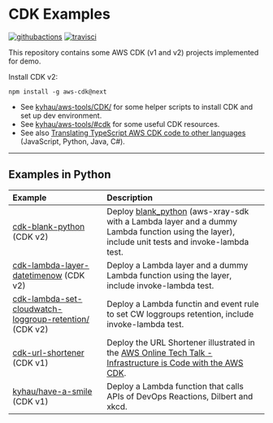 # CDK Examples

[![githubactions](https://github.com/kyhau/cdk-examples/workflows/Build-Test/badge.svg)](https://github.com/kyhau/cdk-examples/actions)
[![travisci](https://travis-ci.org/kyhau/cdk-examples.svg?branch=master)](https://travis-ci.org/kyhau/cdk-examples)

This repository contains some AWS CDK (v1 and v2) projects implemented for demo.

Install CDK v2:
```
npm install -g aws-cdk@next
```

- See [kyhau/aws-tools/CDK/](https://github.com/kyhau/aws-tools/tree/master/CDK) for some helper scripts to install CDK and set up dev environment.
- See [kyhau/aws-tools/#cdk](https://github.com/kyhau/aws-tools/#cdk) for some useful CDK resources.
- See also [Translating TypeScript AWS CDK code to other languages](https://docs.aws.amazon.com/cdk/latest/guide/multiple_languages.html) (JavaScript, Python, Java, C#).

---

## Examples in Python

| Example | Description |
| :--- | :--- |
| [cdk-blank-python](python/cdk-blank-python) (CDK v2) | Deploy [blank_python](https://github.com/awsdocs/aws-lambda-developer-guide/tree/master/sample-apps/blank-python) (aws-xray-sdk with a Lambda layer and a dummy Lambda function using the layer), include unit tests and invoke-lambda test. |
| [cdk-lambda-layer-datetimenow](python/cdk-lambda-layer-datetimenow) (CDK v2) | Deploy a Lambda layer and a dummy Lambda function using the layer, include invoke-lambda test. |
| [cdk-lambda-set-cloudwatch-loggroup-retention/](cdk-lambda-set-cloudwatch-loggroup-retention/) (CDK v2) | Deploy a Lambda functin and event rule to set CW loggroups retention, include invoke-lambda test. |
| [cdk-url-shortener](python/cdk-url-shortener) (CDK v1) | Deploy the URL Shortener illustrated in the [AWS Online Tech Talk - Infrastructure is Code with the AWS CDK](https://www.youtube.com/watch?v=ZWCvNFUN-sU). |
| [kyhau/have-a-smile](https://github.com/kyhau/have-a-smile) (CDK v1) | Deploy a Lambda function that calls APIs of DevOps Reactions, Dilbert and xkcd. |
